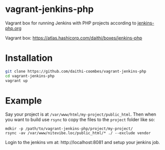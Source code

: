 # vagrant-jenkins-php
Vagrant box for running Jenkins with PHP projects according to [jenkins-php.org](http://jenkins-php.org/)

Vagrant box: https://atlas.hashicorp.com/daithi/boxes/jenkins-php

# Installation
```bash
git clone https://github.com/daithi-coombes/vagrant-jenkins-php
cd vagrant-jenkins-php
vagrant up
```

# Example
Say your project is at `/var/www/html/my-project/public_html`. Then when you
want to build use `rsync` to copy the files to the `project` folder like so:
```
mdkir -p /path/to/vagrant-jenkins-php/project/my-project/
rsync -av /var/www/nitevibe.loc/public_html/* ./ --exclude vendor
```

Login to the jenkins vm at: http://localhost:8081 and setup your jenkins job.
